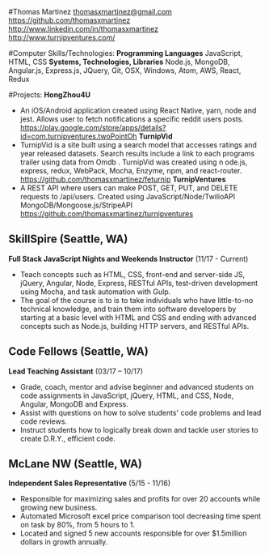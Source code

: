 #Thomas Martinez
thomasxmartinez@gmail.com
https://github.com/thomasxmartinez
http://www.linkedin.com/in/thomasxmartinez
http://www.turnipventures.com/

#Computer Skills/Technologies:
**Programming Languages**
JavaScript, HTML, CSS
**Systems, Technologies, Libraries**
Node.js, MongoDB, Angular.js, Express.js, JQuery, Git, OSX, Windows, Atom, AWS, React, Redux

#Projects:
**HongZhou4U**
- An iOS/Android application created using React Native, yarn, node and jest. Allows user to fetch notifications a   specific   reddit
users posts. https://play.google.com/store/apps/details?id=com.turnipventures.twoPointOh
**TurnipVid**
- TurnipVid is a site built using a search model that accesses ratings and year released datasets. Search results include a link to  each programs  trailer  using  data  from  Omdb .  TurnipVid  was  created  using n   ode.js,  express,  redux,  WebPack,  Mocha,  Enzyme, npm, and react-router. https://github.com/thomasxmartinez/feturnip
**TurnipVentures**
- A REST API where users can make POST, GET, PUT, and DELETE requests to /api/users. Created using JavaScript/Node/TwilioAPI MongoDB/Mongoose.js/StripeAPI https://github.com/thomasxmartinez/turnipventures

## SkillSpire (Seattle, WA)
**Full Stack JavaScript Nights and Weekends Instructor** (11/17 - Current)
- Teach concepts such as HTML, CSS, front-end and server-side JS, jQuery, Angular, Node, Express, RESTful APIs, test-driven
development using Mocha, and task automation with Gulp.
- The goal of the course is to is to take individuals who have little-to-no technical knowledge, and train them into software   developers by starting at a basic level with HTML and CSS and ending with advanced concepts such as Node.js, building HTTP servers,   and RESTful APIs.
## Code Fellows (Seattle, WA)
**Lead Teaching Assistant** (03/17 – 10/17)
- Grade, coach, mentor and advise beginner and advanced students on code assignments in JavaScript, jQuery, HTML, and CSS, Node, Angular, MongoDB and Express.
- Assist with questions on how to solve students' code problems and lead  code reviews.
- Instruct students how to logically break down and tackle user stories to create D.R.Y., efficient code.
## McLane NW (Seattle, WA)
**Independent Sales Representative** (5/15 - 11/16)
- Responsible for maximizing sales and profits for over 20 accounts while growing new business.
- Automated Microsoft excel price comparison tool decreasing time spent on task by 80%, from 5 hours to 1.
- Located and signed 5 new accounts responsible for over $1.5million dollars in growth annually.


[SkillSpire]: https://www.skillspire.net/product/full-stack-web-development-nov-15th-2017/
[CodeFellows]: https://www.codefellows.org/
[McLaneCo]: https://www.mclaneco.com/
[United States Air Force]: http://www.af.mil/
